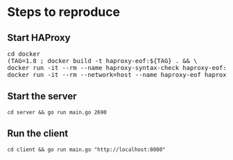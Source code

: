Steps to reproduce
==================

Start HAProxy
-------------

<pre>
cd docker 
(TAG=1.8 ; docker build -t haproxy-eof:${TAG} . && \
docker run -it --rm --name haproxy-syntax-check haproxy-eof:${TAG} haproxy -c -f /usr/local/etc/haproxy/haproxy.cfg && \
docker run -it --rm --network=host --name haproxy-eof haproxy-eof:$TAG)
</pre>

Start the server
----------------

    cd server && go run main.go 2690

Run the client
--------------

    cd client && go run main.go "http://localhost:8080"
